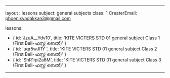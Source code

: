 --- 
layout : lessons 
subject: general subjects
class: 1
CreaterEmail: phoenixvadakkan3@gmail.com

lessons: 
- { id: 'JzuA__Ydv10', title: 'KITE VICTERS STD 01  general subject Class 1 (First Bell-ഫസ്റ്റ് ബെല്‍)' }
- { id: 'uqr5wJI1Y  ', title: 'KITE VICTERS STD 01  general subject Class 2 (First Bell-ഫസ്റ്റ് ബെല്‍)' }
- { id: 'ShR1ipi2a6M', title: 'KITE VICTERS STD 01  general subject Class 3 (First Bell-ഫസ്റ്റ് ബെല്‍)' }
___
